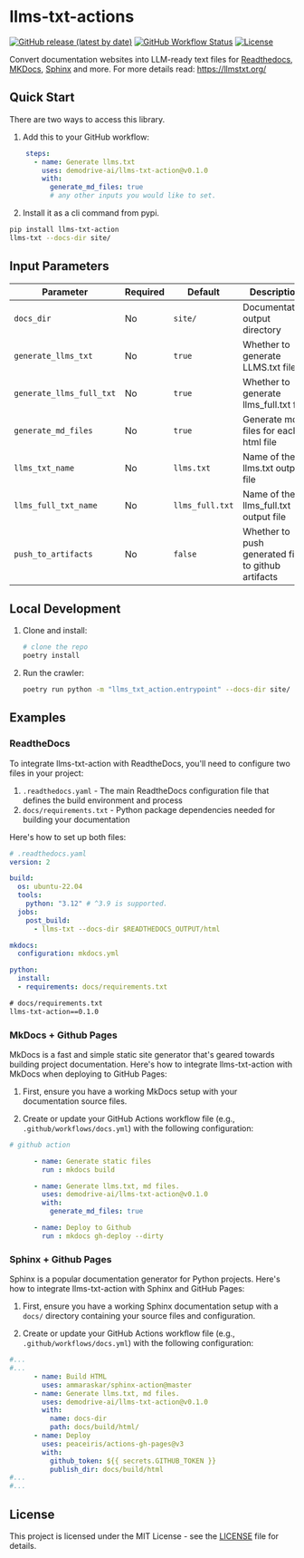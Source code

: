 # llms-txt-actions

[![GitHub release (latest by date)](https://img.shields.io/github/v/release/your-org/docs-actions)](https://github.com/your-org/docs-actions/releases)
[![GitHub Workflow Status](https://img.shields.io/github/actions/workflow/status/demodrive-ai/llms-txt-action/ci.yml?branch=main)](https://github.com/demodrive-ai/llms-txt-actions/actions)
[![License](https://img.shields.io/github/license/demodrive-ai/llms-txt-actions)](LICENSE)

Convert documentation websites into LLM-ready text files for [Readthedocs](https://readthedocs.io/), [MKDocs](https://www.mkdocs.org/), [Sphinx](https://www.sphinx-doc.org/en/master/index.html#) and more. For more details read: https://llmstxt.org/


## Quick Start

There are two ways to access this library.

1. Add this to your GitHub workflow:

```yaml
    steps:
      - name: Generate llms.txt
        uses: demodrive-ai/llms-txt-action@v0.1.0
        with:
          generate_md_files: true
          # any other inputs you would like to set.
```

2. Install it as a cli command from pypi.

```bash
pip install llms-txt-action
llms-txt --docs-dir site/
```

## Input Parameters
| Parameter           | Required | Default    | Description                                 |
|---------------------|----------|------------|----------------------------------------------|
| `docs_dir`          | No       | `site/`    | Documentation output directory               |
| `generate_llms_txt` | No       | `true`     | Whether to generate LLMS.txt file            |
| `generate_llms_full_txt` | No  | `true`     | Whether to generate llms_full.txt file       |
| `generate_md_files` | No       | `true`     | Generate md files for each html file         |
| `llms_txt_name`     | No       | `llms.txt` | Name of the llms.txt output file             |
| `llms_full_txt_name`| No       | `llms_full.txt` | Name of the llms_full.txt output file   |
| `push_to_artifacts` | No       | `false`    | Whether to push generated files to github artifacts |




## Local Development

1. Clone and install:

   ```bash
   # clone the repo
   poetry install
   ```

1. Run the crawler:

   ```bash
   poetry run python -m "llms_txt_action.entrypoint" --docs-dir site/
   ```

## Examples

### ReadtheDocs

To integrate llms-txt-action with ReadtheDocs, you'll need to configure two files in your project:

1. `.readthedocs.yaml` - The main ReadtheDocs configuration file that defines the build environment and process
2. `docs/requirements.txt` - Python package dependencies needed for building your documentation

Here's how to set up both files:

```yaml
# .readthedocs.yaml
version: 2

build:
  os: ubuntu-22.04
  tools:
    python: "3.12" # ^3.9 is supported.
  jobs:
    post_build:
      - llms-txt --docs-dir $READTHEDOCS_OUTPUT/html

mkdocs:
  configuration: mkdocs.yml

python:
  install:
  - requirements: docs/requirements.txt

```

```txt
# docs/requirements.txt
llms-txt-action==0.1.0
```

### MkDocs + Github Pages

MkDocs is a fast and simple static site generator that's geared towards building project documentation. Here's how to integrate llms-txt-action with MkDocs when deploying to GitHub Pages:

1. First, ensure you have a working MkDocs setup with your documentation source files.

2. Create or update your GitHub Actions workflow file (e.g., `.github/workflows/docs.yml`) with the following configuration:


```yaml
# github action

      - name: Generate static files
        run : mkdocs build

      - name: Generate llms.txt, md files.
        uses: demodrive-ai/llms-txt-action@v0.1.0
        with:
          generate_md_files: true

      - name: Deploy to Github
        run : mkdocs gh-deploy --dirty
```

### Sphinx + Github Pages
Sphinx is a popular documentation generator for Python projects. Here's how to integrate llms-txt-action with Sphinx and GitHub Pages:

1. First, ensure you have a working Sphinx documentation setup with a `docs/` directory containing your source files and configuration.

2. Create or update your GitHub Actions workflow file (e.g., `.github/workflows/docs.yml`) with the following configuration:

```yaml
#...
#...
      - name: Build HTML
        uses: ammaraskar/sphinx-action@master
      - name: Generate llms.txt, md files.
        uses: demodrive-ai/llms-txt-action@v0.1.0
        with:
          name: docs-dir
          path: docs/build/html/
      - name: Deploy
        uses: peaceiris/actions-gh-pages@v3
        with:
          github_token: ${{ secrets.GITHUB_TOKEN }}
          publish_dir: docs/build/html
#...
#...
```

## License

This project is licensed under the MIT License - see the [LICENSE](LICENSE) file for details.
